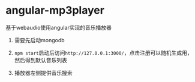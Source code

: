 # angular-mp3player
基于webaudio使用angular实现的音乐播放器

1. 需要先启动mongodb

2. `npm start`启动后访问`http://127.0.0.1:3000/`，点击注册可以随机生成用，然后得到默认音乐列表

3. 播放器左侧提供音乐搜索